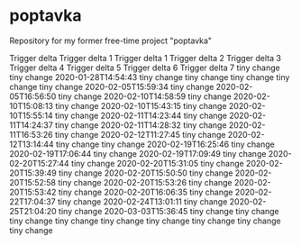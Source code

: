 # poptavka
Repository for my former free-time project "poptavka"

Trigger delta
Trigger delta 1
Trigger delta 1
Trigger delta 2
Trigger delta 3
Trigger delta 4
Trigger delta 5
Trigger delta 6
Trigger delta 7
tiny change 
tiny change 2020-01-28T14:54:43
tiny change
tiny change
tiny change
tiny change
tiny change 2020-02-05T15:59:34
tiny change 2020-02-05T16:56:50
tiny change 2020-02-10T14:58:59
tiny change 2020-02-10T15:08:13
tiny change 2020-02-10T15:43:15
tiny change 2020-02-10T15:55:14
tiny change 2020-02-11T14:23:44
tiny change 2020-02-11T14:24:37
tiny change 2020-02-11T14:28:32
tiny change 2020-02-11T16:53:26
tiny change 2020-02-12T11:27:45
tiny change 2020-02-12T13:14:44
tiny change
tiny change 2020-02-19T16:25:46
tiny change 2020-02-19T17:06:44
tiny change 2020-02-19T17:09:49
tiny change 2020-02-20T15:27:44
tiny change 2020-02-20T15:31:05
tiny change 2020-02-20T15:39:49
tiny change 2020-02-20T15:50:50
tiny change 2020-02-20T15:52:58
tiny change 2020-02-20T15:53:26
tiny change 2020-02-20T15:53:42
tiny change 2020-02-20T16:06:35
tiny change 2020-02-22T17:04:37
tiny change 2020-02-24T13:01:11
tiny change 2020-02-25T21:04:20
tiny change 2020-03-03T15:36:45
tiny change
tiny change
tiny change
tiny change
tiny change
tiny change
tiny change
tiny change
tiny change
